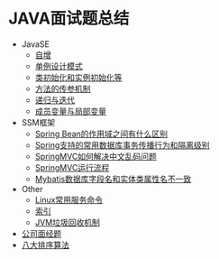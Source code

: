 # JAVA面试题总结
* JavaSE
  * [自增](https://github.com/Ywfy/Summary-of-interview-questions/blob/master/Self%20increment/README.md)
  * [单例设计模式](https://github.com/Ywfy/Summary-of-interview-questions/blob/master/Singleton/README.md)
  * [类初始化和实例初始化等](https://github.com/Ywfy/Summary-of-interview-questions/blob/master/Initialization/README.md)
  * [方法的传参机制](https://github.com/Ywfy/Summary-of-interview-questions/blob/master/Passing_Param/README.md)
  * [递归与迭代](https://github.com/Ywfy/Summary-of-interview-questions/blob/master/RecursionAndLoop/README.md)
  * [成员变量与局部变量](https://github.com/Ywfy/Summary-of-interview-questions/blob/master/Variable_Scope/README.md)
* SSM框架
  * [Spring Bean的作用域之间有什么区别](https://github.com/Ywfy/Summary-of-interview-questions/blob/master/Bean_Scope/README.md)
  * [Spring支持的常用数据库事务传播行为和隔离级别](https://github.com/Ywfy/Summary-of-interview-questions/blob/master/Bean_Scope/SpringQ2.md)
  * [SpringMVC如何解决中文乱码问题](https://github.com/Ywfy/Summary-of-interview-questions/blob/master/Bean_Scope/SpringMVCQ1.md)
  * [SpringMVC运行流程](https://github.com/Ywfy/Learning-summary-for-SpringMVC/blob/master/process/README.md)
  * [Mybatis数据库字段名和实体类属性名不一致](https://github.com/Ywfy/Summary-of-interview-questions/blob/master/Bean_Scope/Mybatis/README.md)
* Other
  * [Linux常用服务命令](https://github.com/Ywfy/Summary-of-interview-questions/blob/master/Other/Linux_Service.md)
  * [索引](https://github.com/Ywfy/Summary-of-interview-questions/blob/master/Other/Indexes.md)
  * [JVM垃圾回收机制](https://github.com/Ywfy/Summary-of-interview-questions/blob/master/Other/JVM_GC.md)
* [公司面经题]()
* [八大排序算法]()
  
